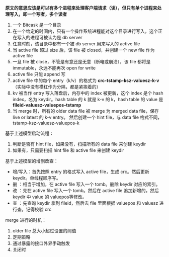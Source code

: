 **原文的意思应该是可以有多个进程来处理客户端请求（读），但只有单个进程来处理写入，即一个写者，多个读者**

1. 一个 Bitcask 是一个目录
2. 在一个给定的时间内，只有一个操作系统进程能对这个目录进行写入，这个正在写入的进程可被认为是 db server
3. 任意时刻，该目录中都有一个被 db server 用来写入的 active file
4. 当 active file 超过 size 后，该 file 被 closed，并创建一个 new file 作为 active file
5. 一旦 file 被 close，不管是有意还是无意（断电或崩溃），该 file 都将是 immutable，永远不能再次 open for write
6. active file 只能 append 写
7. active file 中的每个 entry（k/v）的格式为 **crc-tstamp-ksz-valuesz-k-v**（实际中没有横杠作为分隔，都是紧挨着的）
8. kv 被当作 entry 写入落盘后，内存中的 index 被更新，这个 index 是个 hash index，名为 keydir。hash table 的 k 就是
    k-v 的 k，hash table 的 value 是 **fileid-valuesz-valuepos-tstamp**
9. 当 merge 时，所有的 older data file 被 merge 为 merged data file，保存 live or latest 的 k-v entry。
    然后创建一个 hint file，与 data file 格式不同，tstamp-ksz-valuesz-valuepos-k

基于上述模型启动流程：
1. 判断是否有 hint file，如果没有，扫描所有的 data file 来创建 keydir
2. 如果有，只需要扫描 hint file 和 active file 来创建 keydir

基于上述模型的增删改查：
* 增/写入：首先按照 entry 的格式写入 active file，生成 crc。然后更新 keydir。单线程顺序写。
* 删    ：相当于增加，在 active file 写入一个 tomb。删除 keydir 对应的索引。
* 改    ：先在 active file 写入一个 tomb。然后在 active file 追加新增的，然后 keydir 中 value 的 valuepos等修改。
* 查    ：先查询 keydir 拿到 fileid，然后去 file 里面根据 valuepos 和 valuesz 进行查。记得校验 crc

merge 进行的时机：
1. older file 总大小超过设置的阈值
2. 定期策略
3. 通过暴露的接口外界手动触发
4. 关闭时
